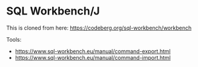 # SQL Workbench/J

This is cloned from here: https://codeberg.org/sql-workbench/workbench

Tools:
- https://www.sql-workbench.eu/manual/command-export.html
- https://www.sql-workbench.eu/manual/command-import.html

